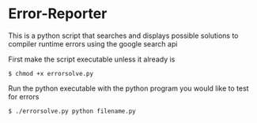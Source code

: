 Error-Reporter
==============

This is a python script that searches and displays possible solutions to compiler runtime errors using the google search api

First make the script executable unless it already is

    $ chmod +x errorsolve.py

Run the python executable with the python program you would like to test for errors

    $ ./errorsolve.py python filename.py
